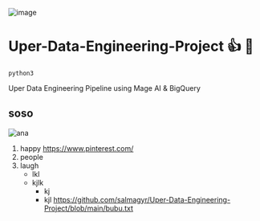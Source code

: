 ![image](https://github.com/user-attachments/assets/255ff4c8-927d-4093-b0d3-75ba0fea9740)
# Uper-Data-Engineering-Project :+1: :ghost:
```
python3 
```
Uper Data Engineering Pipeline using Mage AI &amp; BigQuery

## soso
![ana](https://i.pinimg.com/736x/c5/2d/a3/c52da32b1723578be932b2b84db14342.jpg)
1. happy https://www.pinterest.com/
2. people
3. laugh
   - lkl
   - kjlk
      - kj
      - kjl
   https://github.com/salmagyr/Uper-Data-Engineering-Project/blob/main/bubu.txt
